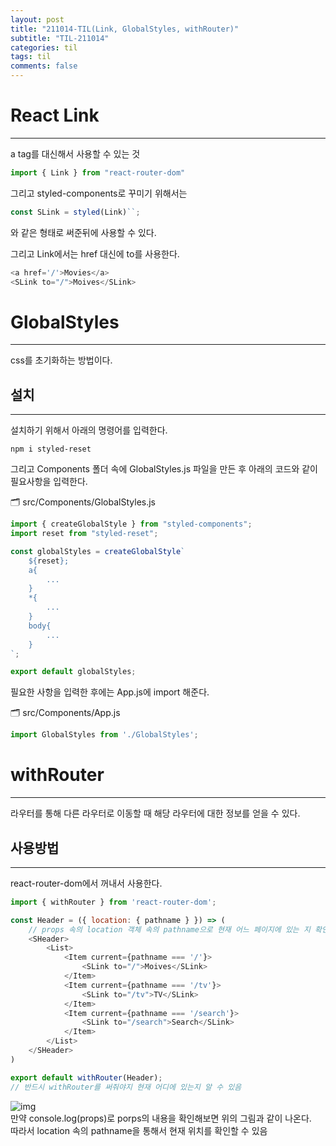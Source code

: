 ```yaml
---
layout: post
title: "211014-TIL(Link, GlobalStyles, withRouter)"
subtitle: "TIL-211014"
categories: til
tags: til
comments: false
---
```


# React Link
---
a tag를 대신해서 사용할 수 있는 것      

```js
import { Link } from "react-router-dom"
```

그리고 styled-components로 꾸미기 위해서는      
```js
const SLink = styled(Link)``;
```
와 같은 형태로 써준뒤에 사용할 수 있다.     

그리고 Link에서는 href 대신에 to를 사용한다.        
```js
<a href='/'>Movies</a>
<SLink to="/">Moives</SLink>
```

# GlobalStyles
---
css를 초기화하는 방법이다.      
## 설치
---
설치하기 위해서 아래의 명령어를 입력한다.       
```
npm i styled-reset
```
그리고 Components 폴더 속에 GlobalStyles.js 파일을 만든 후 아래의 코드와 같이 필요사항을 입력한다. 

🗂 src/Components/GlobalStyles.js
```js
import { createGlobalStyle } from "styled-components";
import reset from "styled-reset";

const globalStyles = createGlobalStyle`
    ${reset};
    a{
        ...
    }
    *{
        ...
    }
    body{
        ...
    }
`;

export default globalStyles;
```
필요한 사항을 입력한 후에는 App.js에 import 해준다.     

🗂 src/Components/App.js
```js
import GlobalStyles from './GlobalStyles';
```

# withRouter
---
라우터를 통해 다른 라우터로 이동할 때 해당 라우터에 대한 정보를 얻을 수 있다.       

## 사용방법
---
react-router-dom에서 꺼내서 사용한다.       
```js
import { withRouter } from 'react-router-dom';

const Header = ({ location: { pathname } }) => ( 
    // props 속의 location 객체 속의 pathname으로 현재 어느 페이지에 있는 지 확인
    <SHeader>
        <List>
            <Item current={pathname === '/'}>
                <SLink to="/">Moives</SLink>
            </Item>
            <Item current={pathname === '/tv'}>
                <SLink to="/tv">TV</SLink>
            </Item>
            <Item current={pathname === '/search'}>
                <SLink to="/search">Search</SLink>
            </Item>
        </List>
    </SHeader>
)

export default withRouter(Header); 
// 반드시 withRouter를 써줘야지 현재 어디에 있는지 알 수 있음
```

![img](https://i.imgur.com/qBeGZbs.png)     
만약 console.log(props)로 porps의 내용을 확인해보면 위의 그림과 같이 나온다.        
따라서 location 속의 pathname을 통해서 현재 위치를 확인할 수 있음       